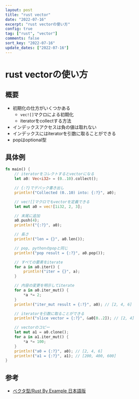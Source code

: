 ```yaml
---
layout: post
title: "rust vector" 
date: "2022-07-16"
excerpt: "rust vectorの使い方"
config: true
tag: ["rust", "vector"]
comments: false
sort_key: "2022-07-16"
update_dates: ["2022-07-16"]
---
```


# rust vectorの使い方

## 概要
 - 初期化の仕方がいくつかある
   - `vec![]`マクロによる初期化
   - iteratorをcollectする方法
 - インデックスアクセスは負の値は取れない
 - インデックスにはiteratorを引数に取ることができる
 - popはoptional型

## 具体例

```rust
fn main() {
    // iteratorをコレクトするとvectorになる
    let a0: Vec<i32> = (0..10).collect();

    // {:?}でデバック書き出し
    println!("Collected (0..10) into: {:?}", a0);

    // vec![]マクロでもvectorを定義できる
    let mut a0 = vec![1i32, 2, 3];

    // 末尾に追加
    a0.push(4);
    println!("{:?}", a0);

    // 長さ
    println!("len = {}", a0.len());

    // pop, pythonのpopと同じ
    println!("pop result = {:?}", a0.pop());

    // すべての要素をiterate
    for a in a0.iter() {
        println!("iter = {}", a);
    }

    // 内容の変更を明示してiterate
    for a in a0.iter_mut() {
        *a *= 2;
    }
    println!("iter_mut result = {:?}", a0); // [2, 4, 6]

    // iteratorを引数に取ることができる
    println!("slice vector = {:?}", &a0[0..2]); // [2, 4]

    // vectorのコピー
    let mut a1 = a0.clone();
    for a in a1.iter_mut() {
        *a *= 100;
    }
    println!("a0 = {:?}", a0); // [2, 4, 6]
    println!("a1 = {:?}", a1); // [200, 400, 600]
}
```

## 参考
 - [ベクタ型/Rust By Example 日本語版](https://doc.rust-jp.rs/rust-by-example-ja/std/vec.html)
